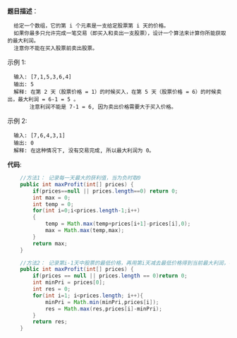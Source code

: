 **题目描述**：

      给定一个数组，它的第 i 个元素是一支给定股票第 i 天的价格。
      如果你最多只允许完成一笔交易（即买入和卖出一支股票），设计一个算法来计算你所能获取的最大利润。
      注意你不能在买入股票前卖出股票。

示例 1:

      输入: [7,1,5,3,6,4]
      输出: 5
      解释: 在第 2 天（股票价格 = 1）的时候买入，在第 5 天（股票价格 = 6）的时候卖出，最大利润 = 6-1 = 5 。
           注意利润不能是 7-1 = 6, 因为卖出价格需要大于买入价格。
         
示例 2:

      输入: [7,6,4,3,1]
      输出: 0
      解释: 在这种情况下, 没有交易完成, 所以最大利润为 0。
      
**代码**:
```Java
    //方法1： 记录每一天最大的获利值，当为负时取0
    public int maxProfit(int[] prices) {
        if(prices==null || prices.length==0) return 0;
        int max = 0;
        int temp = 0;
        for(int i=0;i<prices.length-1;i++)
        {
            temp = Math.max(temp+prices[i+1]-prices[i],0);
            max = Math.max(temp,max);
        }
        return max;
    }
```
```Java
    //方法2： 记录第i-1天中股票的最低价格，再用第i天减去最低价格得到当前最大利润，不断更新总的最大利润值。
    public int maxProfit(int[] prices) {
        if(prices == null || prices.length == 0)return 0;
        int minPri = prices[0];
        int res = 0;
        for(int i=1; i<prices.length; i++){
            minPri = Math.min(minPri,prices[i]);
            res = Math.max(res,prices[i]-minPri);
        }
        return res;
    }
```
